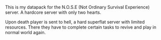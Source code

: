 This is my datapack for the N.O.S.E (Not Ordinary Survival Experience) server. A hardcore server with only two hearts.

Upon death player is sent to hell, a hard superflat server with limited resources. There they have to complete certain tasks to revive and play in normal world again.